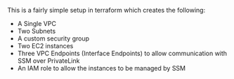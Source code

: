 This is a fairly simple setup in terraform which creates the following:
 - A Single VPC
 - Two Subnets
 - A custom security group
 - Two EC2 instances
 - Three VPC Endpoints (Interface Endpoints) to allow communication with SSM over PrivateLink
 - An IAM role to allow the instances to be managed by SSM

